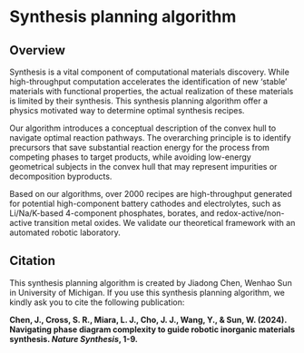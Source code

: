 # Synthesis planning algorithm

## Overview

Synthesis is a vital component of computational materials discovery. While high-throughput computation accelerates the identification of new ‘stable’ materials with functional properties, the actual realization of these materials is limited by their synthesis. This synthesis planning algorithm offer a physics motivated way to determine optimal synthesis recipes.

Our algorithm introduces a conceptual description of the convex hull to navigate optimal reaction pathways. The overarching principle is to identify precursors that save substantial reaction energy for the process from competing phases to target products, while avoiding low-energy geometrical subjects in the convex hull that may represent impurities or decomposition byproducts. 

Based on our algorithms, over 2000 recipes are high-throughput generated for potential high-component battery cathodes and electrolytes, such as Li/Na/K-based 4-component phosphates, borates, and redox-active/non-active transition metal oxides. We validate our theoretical framework with an automated robotic laboratory.

## Citation

This synthesis planning algorithm is created by Jiadong Chen, Wenhao Sun in University of Michigan. If you use this synthesis planning algorithm, we kindly ask you to cite the following publication:

**Chen, J., Cross, S. R., Miara, L. J., Cho, J. J., Wang, Y., & Sun, W. (2024). Navigating phase diagram complexity to guide robotic inorganic materials synthesis. *Nature Synthesis*, 1-9.**
